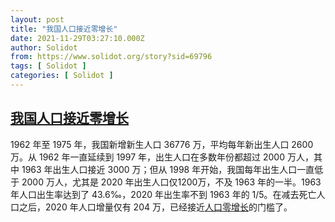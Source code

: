 ```yaml
---
layout: post
title: "我国人口接近零增长"
date: 2021-11-29T03:27:10.000Z
author: Solidot
from: https://www.solidot.org/story?sid=69796
tags: [ Solidot ]
categories: [ Solidot ]
---
```

<!--1638156430000-->
[我国人口接近零增长](https://www.solidot.org/story?sid=69796)
------

<div>
1962 年至 1975 年，我国新增新生人口 36776 万，平均每年新出生人口 2600 万。从 1962 年一直延续到 1997 年，出生人口在多数年份都超过 2000 万人，其中 1963 年出生人口接近 3000 万；但从 1998 年开始，我国每年出生人口一直低于 2000 万人，尤其是 2020 年出生人口仅1200万，不及 1963 年的一半。1963 年人口出生率达到了 43.6‰，2020 年出生率不到 1963 年的 1/5。在减去死亡人口之后，2020 年人口增量仅有 204 万，已经接近<a href="http://news.sciencenet.cn/htmlnews/2021/11/469845.shtm" target="_blank">人口零增长</a>的门槛了。
</div>
